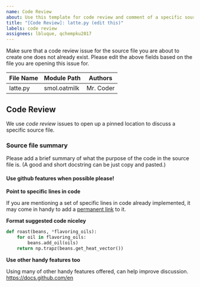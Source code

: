 ```yaml
---
name: Code Review
about: Use this template for code review and comment of a specific source file.
title: "[Code Review]: latte.py (edit this)"
labels: code review
assignees: lbluque, qchempku2017
---
```

Make sure that a code review issue for the source file you are about to create
one does not already exist. Please edit the above fields based on the file you
are opening this issue for. 

| File Name | Module Path | Authors|
|-----------|-------------|--------|
| latte.py  |smol.oatmilk |Mr. Coder|

## Code Review
We use *code review* issues to open up a pinned location to discuss a specific
source file.

### Source file summary
Please add a brief summary of what the purpose of the code in the source file
is. (A good and short docstring can be just copy and pasted.)

#### Use github features when possible please!

**Point to specific lines in code**

If you are mentioning a set of specific lines in code already implemented, it
may come in handy to add a
[permanent link](https://docs.github.com/en/enterprise/2.21/user/github/managing-your-work-on-github/creating-a-permanent-link-to-a-code-snippet) to it.

**Format suggested code niceley**

```python
def roast(beans, *flavoring_oils):
    for oil in flavoring_oils:
        beans.add_oil(oils)
    return np.trapz(beans.get_heat_vector())
```

**Use other handy features too**

Using many of other handy features offered, can help improve discussion.
https://docs.github.com/en
